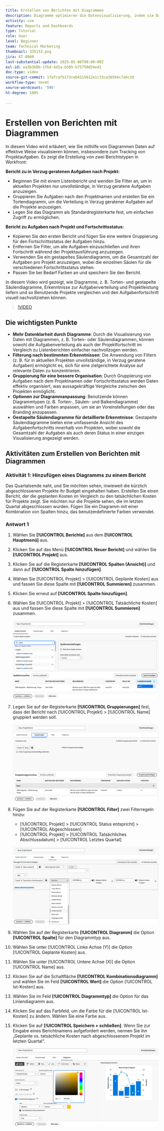 ```yaml
---
title: Erstellen von Berichten mit Diagrammen
description: Diagramme optimieren die Datenvisualisierung, indem sie Datenerkenntnisse durch anpassbare Filter, Gruppierungen und gestapelte Säulenformate organisieren, was eine übersichtlichere und besser umsetzbare Analyse ermöglicht.
activity: use
feature: Reports and Dashboards
type: Tutorial
role: User
level: Beginner
team: Technical Marketing
thumbnail: 335153.png
jira: KT-8860
last-substantial-update: 2025-05-06T00:00:00Z
exl-id: ea3b360b-1fbd-4d1a-b505-b75759d24e41
doc-type: video
source-git-commit: 1fafcafb173ceb4115612e1c33ca36564c7a6c3d
workflow-type: tm+mt
source-wordcount: '595'
ht-degree: 100%

---
```


# Erstellen von Berichten mit Diagrammen

In diesem Video wird erläutert, wie Sie mithilfe von Diagrammen Daten auf effektive Weise visualisieren können, insbesondere zum Tracking von Projektaufgaben. Es zeigt die Erstellung von zwei Berichtstypen in Workfront:

**Bericht zu in Verzug geratenen Aufgaben nach Projekt:**

* Beginnen Sie mit einem Listenbericht und wenden Sie Filter an, um in aktuellen Projekten nur unvollständige, in Verzug geratene Aufgaben anzuzeigen. 
* Gruppieren Sie Aufgaben nach den Projektnamen und erstellen Sie ein Tortendiagramm, um die Verteilung in Verzug geratener Aufgaben auf die Projekte anzuzeigen. 
* Legen Sie das Diagramm als Standardregisterkarte fest, um einfachen Zugriff zu ermöglichen. 

**Bericht zu Aufgaben nach Projekt und Fortschrittsstatus:**

* Kopieren Sie den ersten Bericht und fügen Sie eine weitere Gruppierung für den Fortschrittsstatus der Aufgaben hinzu.
* Entfernen Sie Filter, um alle Aufgaben einzuschließen und ihren Fortschritt während der Projektausführung anzuzeigen.
* Verwenden Sie ein gestapeltes Säulendiagramm, um die Gesamtzahl der Aufgaben pro Projekt anzuzeigen, wobei die einzelnen Säulen für die verschiedenen Fortschrittsstatus stehen.
* Passen Sie bei Bedarf Farben an und speichern Sie den Bericht.

In diesem Video wird gezeigt, wie Diagramme, z. B. Torten- und gestapelte Säulendiagramme, Erkenntnisse zur Aufgabenverteilung und Projektleistung liefern und so Benutzende Projekte vergleichen und den Aufgabenfortschritt visuell nachvollziehen können. 

>[!VIDEO](https://video.tv.adobe.com/v/335155/?quality=12&learn=on)

## Die wichtigsten Punkte

* **Mehr Datenklarheit durch Diagramme**: Durch die Visualisierung von Daten mit Diagrammen, z. B. Torten- oder Säulendiagrammen, können sowohl die Aufgabenverteilung als auch der Projektfortschritt im Vergleich zu Listenberichten einfacher nachvollzogen werden. 
* **Filterung nach bestimmten Erkenntnissen**: Die Anwendung von Filtern (z. B. für in aktuellen Projekten unvollständige, in Verzug geratene Aufgaben) ermöglicht es, sich für eine zielgerichtete Analyse auf relevante Daten zu konzentrieren. 
* **Gruppierung für eine bessere Organisation**: Durch Gruppierung von Aufgaben nach dem Projektnamen oder Fortschrittsstatus werden Daten effektiv organisiert, was aussagekräftige Vergleiche zwischen den Projekten ermöglicht. 
* **Optionen zur Diagrammanpassung**: Benutzende können Diagrammtypen (z. B. Torten-, Säulen- und Balkendiagramme) auswählen und Farben anpassen, um sie an Voreinstellungen oder das Branding anzupassen. 
* **Gestapelte Säulendiagramme für detaillierte Erkenntnisse**: Gestapelte Säulendiagramme bieten eine umfassende Ansicht des Aufgabenfortschritts innerhalb von Projekten, wobei sowohl die Gesamtzahl der Aufgaben als auch deren Status in einer einzigen Visualisierung angezeigt werden.


## Aktivitäten zum Erstellen von Berichten mit Diagrammen

### Aktivität 1: Hinzufügen eines Diagramms zu einem Bericht

Das Quartalsende naht, und Sie möchten sehen, inwieweit die kürzlich abgeschlossenen Projekte ihr Budget eingehalten haben. Erstellen Sie einen Bericht, der die geplanten Kosten im Vergleich zu den tatsächlichen Kosten für Projekte zeigt. Sie möchten nur die Projekte sehen, die im letzten Quartal abgeschlossen wurden. Fügen Sie ein Diagramm mit einer Kombination von Spalten hinzu, das benutzerdefinierte Farben verwendet.

### Antwort 1

1. Wählen Sie **[!UICONTROL Berichte]** aus dem **[!UICONTROL Hauptmenü]** aus.
1. Klicken Sie auf das Menü **[!UICONTROL Neuer Bericht]** und wählen Sie **[!UICONTROL Projekt]** aus.
1. Klicken Sie auf die Registerkarte **[!UICONTROL Spalten (Ansicht)]** und dann auf **[!UICONTROL Spalte hinzufügen]**.
1. Wählen Sie [!UICONTROL Projekt] > [!UICONTROL Geplante Kosten] aus und fassen Sie diese Spalte mit **[!UICONTROL Summieren]** zusammen.
1. Klicken Sie erneut auf **[!UICONTROL Spalte hinzufügen]**.
1. Wählen Sie [!UICONTROL Projekt] > [!UICONTROL Tatsächliche Kosten] aus und fassen Sie diese Spalte mit **[!UICONTROL Summieren]** zusammen.

   ![Ein Screenshot des Bildschirms zum Hinzufügen von Spalten zu einem Bericht](assets/chart-report-columns.png)

1. Legen Sie auf der Registerkarte **[!UICONTROL Gruppierungen]** fest, dass der Bericht nach [!UICONTROL Projekt] > [!UICONTROL Name] gruppiert werden soll.

   ![Ein Screenshot des Bildschirms zum Hinzufügen von Gruppierungen zu einem Bericht](assets/chart-report-groupings.png)

1. Fügen Sie auf der Registerkarte **[!UICONTROL Filter]** zwei Filterregeln hinzu:

   * [!UICONTROL Projekt] > [!UICONTROL Status entspricht] > [!UICONTROL Abgeschlossen]
   * [!UICONTROL Projekt] > [!UICONTROL Tatsächliches Abschlussdatum] > [!UICONTROL Letztes Quartal]

   ![Ein Screenshot des Bildschirms zum Hinzufügen von Filtern zu einem Bericht](assets/chart-report-filters.png)

1. Wählen Sie auf der Registerkarte **[!UICONTROL Diagramm]** die Option **[!UICONTROL Spalte]** für den Diagrammtyp aus.
1. Wählen Sie unter [!UICONTROL Linke Achse (Y)] die Option [!UICONTROL Geplante Kosten] aus.
1. Wählen Sie unter [!UICONTROL Untere Achse (X)] die Option [!UICONTROL Name] aus.
1. Klicken Sie auf die Schaltfläche **[!UICONTROL Kombinationsdiagramm]** und wählen Sie im Feld **[!UICONTROL Wert]** die Option [!UICONTROL Ist-Kosten] aus.
1. Wählen Sie im Feld **[!UICONTROL Diagrammtyp]** die Option für das Liniendiagramm aus.
1. Klicken Sie auf das Farbfeld, um die Farbe für die [!UICONTROL Ist-Kosten] zu ändern. Wählen Sie eine Farbe aus.
1. Klicken Sie auf **[!UICONTROL Speichern + schließen]**. Wenn Sie zur Eingabe eines Berichtnamens aufgefordert werden, nennen Sie ihn „Geplante vs. tatsächliche Kosten nach abgeschlossenem Projekt im letzten Quartal“.

   ![Ein Screenshot des Bildschirms zum Hinzufügen eines Diagramms zu einem Bericht](assets/chart-report-chart.png)
